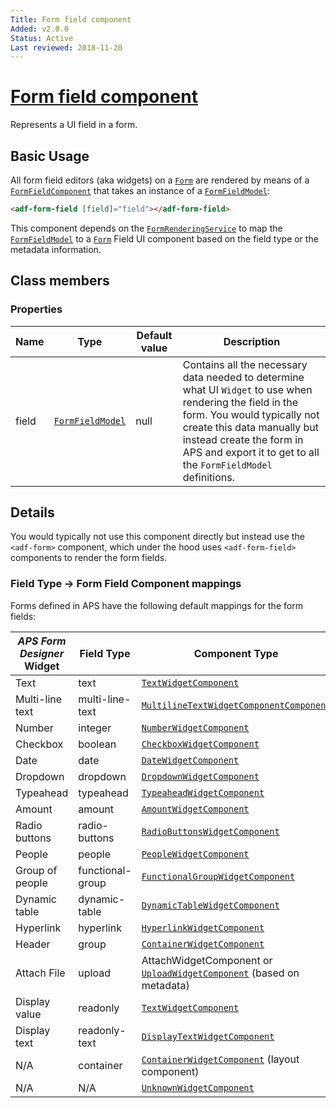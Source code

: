 ```yaml
---
Title: Form field component
Added: v2.0.0
Status: Active
Last reviewed: 2018-11-20
---
```


# [Form field component](../../../lib/core/form/components/form-field/form-field.component.ts "Defined in form-field.component.ts")

Represents a UI field in a form.

## Basic Usage

All form field editors (aka widgets) on a [`Form`](../../lib/process-services/task-list/models/form.model.ts) are rendered by means of a [`FormFieldComponent`](../core/form-field.component.md)
that takes an instance of a [`FormFieldModel`](../core/form-field.model.md):

```html
<adf-form-field [field]="field"></adf-form-field>
```

This component depends on the [`FormRenderingService`](../core/form-rendering.service.md) to map the [`FormFieldModel`](../core/form-field.model.md) to a [`Form`](../../lib/process-services/task-list/models/form.model.ts) Field UI component
based on the field type or the metadata information.

## Class members

### Properties

| Name | Type | Default value | Description |
| ---- | ---- | ------------- | ----------- |
| field | [`FormFieldModel`](../core/form-field.model.md) | null | Contains all the necessary data needed to determine what UI `Widget` to use when rendering the field in the form. You would typically not create this data manually but instead create the form in APS and export it to get to all the `FormFieldModel` definitions. |

## Details

You would typically not use this component directly but instead use the `<adf-form>` component, which under the hood
uses `<adf-form-field>` components to render the form fields.

### Field Type -> Form Field Component mappings

Forms defined in APS have the following default mappings for the form fields:

| _APS Form Designer_ Widget | Field Type | Component Type |
| -------------------------- | ---------- | -------------- |
| Text | text | [`TextWidgetComponent`](../../lib/core/form/components/widgets/text/text.widget.ts) |
| Multi-line text | multi-line-text | [`MultilineTextWidgetComponentComponent`](../../lib/core/form/components/widgets/multiline-text/multiline-text.widget.ts) |
| Number | integer | [`NumberWidgetComponent`](../../lib/core/form/components/widgets/number/number.widget.ts) |
| Checkbox | boolean | [`CheckboxWidgetComponent`](../../lib/core/form/components/widgets/checkbox/checkbox.widget.ts) |
| Date | date | [`DateWidgetComponent`](../../lib/core/form/components/widgets/date/date.widget.ts) |
| Dropdown | dropdown | [`DropdownWidgetComponent`](../../lib/core/form/components/widgets/dropdown/dropdown.widget.ts) |
| Typeahead | typeahead | [`TypeaheadWidgetComponent`](../../lib/core/form/components/widgets/typeahead/typeahead.widget.ts) |
| Amount | amount | [`AmountWidgetComponent`](../../lib/core/form/components/widgets/amount/amount.widget.ts) |
| Radio buttons | radio-buttons | [`RadioButtonsWidgetComponent`](../../lib/core/form/components/widgets/radio-buttons/radio-buttons.widget.ts) |
| People | people | [`PeopleWidgetComponent`](../../lib/core/form/components/widgets/people/people.widget.ts) |
| Group of people | functional-group | [`FunctionalGroupWidgetComponent`](../../lib/core/form/components/widgets/functional-group/functional-group.widget.ts) |
| Dynamic table | dynamic-table | [`DynamicTableWidgetComponent`](../../lib/core/form/components/widgets/dynamic-table/dynamic-table.widget.ts) |
| Hyperlink | hyperlink | [`HyperlinkWidgetComponent`](../../lib/core/form/components/widgets/hyperlink/hyperlink.widget.ts) |
| Header | group | [`ContainerWidgetComponent`](../../lib/core/form/components/widgets/container/container.widget.ts) |
| Attach File | upload | AttachWidgetComponent or [`UploadWidgetComponent`](../../lib/core/form/components/widgets/upload/upload.widget.ts) (based on metadata) |
| Display value | readonly | [`TextWidgetComponent`](../../lib/core/form/components/widgets/text/text.widget.ts) |
| Display text | readonly-text | [`DisplayTextWidgetComponent`](../../lib/core/form/components/widgets/display-text/display-text.widget.ts) |
| N/A | container | [`ContainerWidgetComponent`](../../lib/core/form/components/widgets/container/container.widget.ts) (layout component) |
| N/A | N/A | [`UnknownWidgetComponent`](../../lib/core/form/components/widgets/unknown/unknown.widget.ts) |
